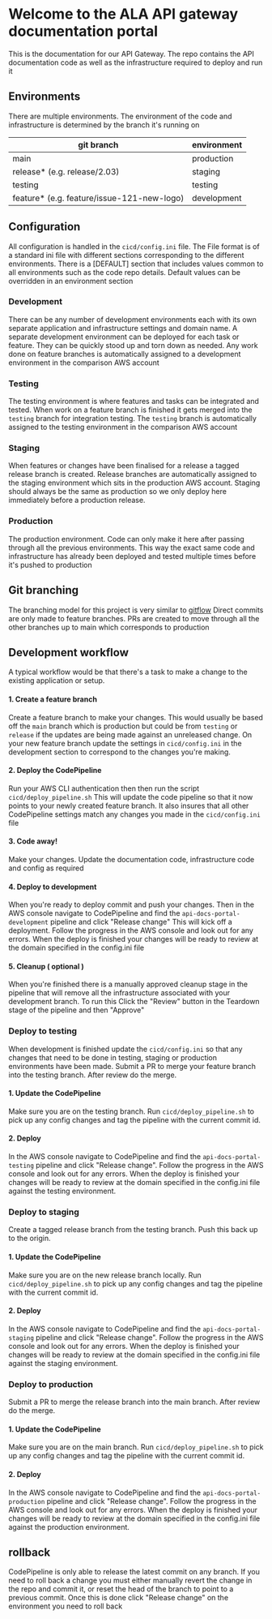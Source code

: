 # Welcome to the ALA API gateway documentation portal
This is the documentation for our API Gateway. The repo contains the API documentation code as well as the infrastructure required to deploy and run it

## Environments
There are multiple environments. The environment of the code and infrastructure is determined by the branch it's running on

|git branch|environment |
|--|--|
|main|production|
|release* (e.g. release/2.03)|staging|
|testing|testing|
|feature* (e.g. feature/issue-121-new-logo) |development|

## Configuration
All configuration is handled in the `cicd/config.ini` file. The File format is of a standard ini file with different sections corresponding to the different environments. There is a [DEFAULT] section that includes values common to all environments such as the code repo details. Default values can be overridden in an environment section

 
### Development
There can be any number of development environments each with its own separate application and infrastructure settings and domain name. A separate development environment can be deployed for each task or feature. They can be quickly stood up and torn down as needed. Any work done on feature branches is automatically assigned to a development environment in the comparison AWS account
### Testing
The testing environment is where features and tasks can be integrated and tested. When work on a feature branch is finished it gets merged into the `testing` branch for integration testing. The `testing` branch is automatically assigned to the testing environment in the comparison AWS account 
### Staging
When features or changes have been finalised for a release a tagged release branch is created. Release branches are automatically assigned to the staging environment which sits in the production AWS account. Staging should always be the same as production so we only deploy here immediately before a production release. 
### Production
The production environment. Code can only make it here after passing through all the previous environments. This way the exact same code and infrastructure has already been deployed and tested multiple times before it's pushed to production

## Git branching
The branching model for this project is very similar to [gitflow](https://www.atlassian.com/git/tutorials/comparing-workflows/gitflow-workflow) 
Direct commits are only made to feature branches. PRs are created to move through all the other branches up to main which corresponds to production

## Development workflow
A typical workflow would be that there's a task to make a change to the existing application or setup. 

#### 1. Create a feature branch
Create a feature branch to make your changes. This would usually be based off the `main` branch which is production but could be from `testing` or `release` if the updates are being made against an unreleased change. On your new feature branch update the settings in `cicd/config.ini` in the development section to correspond to the changes you're making.

#### 2. Deploy the CodePipeline
Run your AWS CLI authentication then then run the script `cicd/deploy_pipeline.sh` This will update the code pipeline so that it now points to your newly created feature branch. It also insures that all other CodePipeline settings match any changes you made in the `cicd/config.ini` file

#### 3. Code away!
Make your changes. Update the documentation code, infrastructure code and config as required

#### 4. Deploy to development
When you're ready to deploy commit and push your changes. Then in the AWS console navigate to CodePipeline and find the `api-docs-portal-development` pipeline and click "Release change" This will kick off a deployment. Follow the progress in the AWS console and look out for any errors. When the deploy is finished your changes will be ready to review at the domain specified in the config.ini file

#### 5. Cleanup ( optional )
When you're finished there is a manually approved cleanup stage in the pipeline that will remove all the infrastructure associated with your development branch. To run this Click the "Review" button in the Teardown stage of the pipeline and then "Approve"

### Deploy to testing
When development is finished update the `cicd/config.ini` so that any changes that need to be done in testing, staging or production environments have been made. Submit a PR to merge your feature branch into the testing branch. After review do the merge.

#### 1. Update the CodePipeline
Make sure you are on the testing branch. Run `cicd/deploy_pipeline.sh` to pick up any config changes and tag the pipeline with the current commit id.

#### 2. Deploy
In the AWS console navigate to CodePipeline and find the `api-docs-portal-testing` pipeline and click "Release change". Follow the progress in the AWS console and look out for any errors. When the deploy is finished your changes will be ready to review at the domain specified in the config.ini file against the testing environment.

### Deploy to staging
Create a tagged release branch from the testing branch. Push this back up to the origin.

#### 1. Update the CodePipeline
Make sure you are on the new release branch locally. Run `cicd/deploy_pipeline.sh` to pick up any config changes and tag the pipeline with the current commit id.

#### 2. Deploy
In the AWS console navigate to CodePipeline and find the `api-docs-portal-staging` pipeline and click "Release change". Follow the progress in the AWS console and look out for any errors. When the deploy is finished your changes will be ready to review at the domain specified in the config.ini file against the staging environment.

### Deploy to production
Submit a PR to merge the release branch into the main branch. After review do the merge.

#### 1. Update the CodePipeline
Make sure you are on the main branch. Run `cicd/deploy_pipeline.sh` to pick up any config changes and tag the pipeline with the current commit id.

#### 2. Deploy
In the AWS console navigate to CodePipeline and find the `api-docs-portal-production` pipeline and click "Release change". Follow the progress in the AWS console and look out for any errors. When the deploy is finished your changes will be ready to review at the domain specified in the config.ini file against the production environment.

## rollback
CodePipeline is only able to release the latest commit on any branch. If you need to roll back a change you must either manually revert the change in the repo and commit it, or reset the head of the branch to point to a previous commit. Once this is done click "Release change" on the environment you need to roll back
